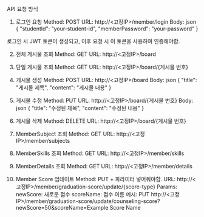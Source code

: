 API 요청 방식
1. 로그인 요청
Method: POST
URL: http://<고정IP>/member/login
Body:
json
{
  "studentId": "your-student-id",
  "memberPassword": "your-password"
}

로그인 시 JWT 토큰이 생성되고, 이후 요청 시 이 토큰을 사용하여 인증해야함.

2. 전체 게시물 조회
Method: GET
URL: http://<고정IP>/board

4. 단일 게시물 조회
Method: GET
URL: http://<고정IP>/board/{게시물 번호}

6. 게시물 생성
Method: POST
URL: http://<고정IP>/board
Body:
json
{
  "title": "게시물 제목",
  "content": "게시물 내용"
}

7. 게시물 수정
Method: PUT
URL: http://<고정IP>/board/{게시물 번호}
Body:
json
{
  "title": "수정된 제목",
  "content": "수정된 내용"
}

8. 게시물 삭제
Method: DELETE
URL: http://<고정IP>/board/{게시물 번호}

10. MemberSubject 조회
Method: GET
URL: http://<고정IP>/member/subjects

12. MemberSkills 조회
Method: GET
URL: http://<고정IP>/member/skills

14. MemberDetails 조회
Method: GET
URL: http://<고정IP>/member/details

16. Member Score 업데이트
Method: PUT + 파라미터 넣어줘야함.
URL: http://<고정IP>/member/graduation-score/update/{score-type}
Params:
newScore: 새로운 점수
scoreName: 점수 이름
예시: PUT http://<고정IP>/member/graduation-score/update/counseling-score?newScore=50&scoreName=Example Score Name


